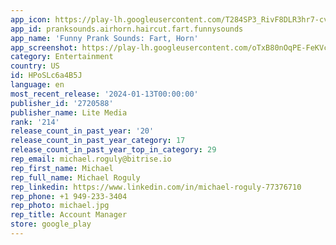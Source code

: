 ```yaml
---
app_icon: https://play-lh.googleusercontent.com/T284SP3_RivF8DLR3hr7-cvfj7Qq_J3Y7OP7PskFEBfp-ElJoCxyU7Ch6hFfb2EIpyo
app_id: pranksounds.airhorn.haircut.fart.funnysounds
app_name: 'Funny Prank Sounds: Fart, Horn'
app_screenshot: https://play-lh.googleusercontent.com/oTxB80nOqPE-FeKVclEOucXsBDldaHJ5zV7ki0fuda_nnitBWRm6RXxjIedhukhtYxuf
category: Entertainment
country: US
id: HPoSLc6a4B5J
language: en
most_recent_release: '2024-01-13T00:00:00'
publisher_id: '2720588'
publisher_name: Lite Media
rank: '214'
release_count_in_past_year: '20'
release_count_in_past_year_category: 17
release_count_in_past_year_top_in_category: 29
rep_email: michael.roguly@bitrise.io
rep_first_name: Michael
rep_full_name: Michael Roguly
rep_linkedin: https://www.linkedin.com/in/michael-roguly-77376710
rep_phone: +1 949-233-3404
rep_photo: michael.jpg
rep_title: Account Manager
store: google_play
---
```

